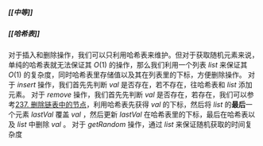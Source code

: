 ##### [[中等]]
##### [[哈希表]]

对于插入和删除操作，我们可以只利用哈希表来维护。但对于获取随机元素来说，单纯的哈希表就无法保证其 $O(1)$ 的操作，那么我们利用一个列表 $list$ 来保证其 $O(1)$ 的复杂度，同时哈希表里存储值以及其在列表里的下标，方便删除操作。
对于 $insert$ 操作，我们首先先判断 $val$ 是否存在，若不存在，往哈希表和 $list$ 添加元素。
对于 $remove$ 操作，我们首先先判断 $val$ 是否存在，若存在，我们可以参考[237. 删除链表中的节点](https://leetcode-cn.com/problems/delete-node-in-a-linked-list/)，利用哈希表先获得 $val$ 的下标，然后将 $list$ 的**最后**一个元素 $lastVal$ 覆盖 $val$ ，然后更新 $lastVal$ 在哈希表里的下标，最后在哈希表以及 $list$ 中删除 $val$ 。
对于 $getRandom$ 操作，通过 $list$ 来保证随机获取的时间复杂度